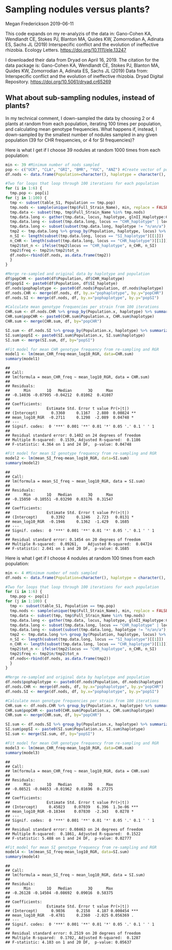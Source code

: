 Sampling nodules versus plants?
================
Megan Frederickson
2019-06-11

This code expands on my re-analyzis of the data in: Gano-Cohen KA, Wendlandt CE, Stokes PJ, Blanton MA, Quides KW, Zomorrodian A, Adinata ES, Sachs JL (2019) Interspecific conflict and the evolution of ineffective rhizobia. Ecology Letters. <https://doi.org/10.1111/ele.13247>

I downloaded their data from Dryad on April 16, 2019. The citation for the data package is: Gano-Cohen KA, Wendlandt CE, Stokes PJ, Blanton MA, Quides KW, Zomorrodian A, Adinata ES, Sachs JL (2019) Data from: Interspecific conflict and the evolution of ineffective rhizobia. Dryad Digital Repository. <https://doi.org/10.5061/dryad.cr65269>

What about sub-sampling nodules, instead of plants?
---------------------------------------------------

In my technical comment, I down-sampled the data by choosing 2 or 4 plants at random from each population, iterating 100 times per population, and calculating mean genotype frequencies. What happens if, instead, I down-sampled by the smallest number of nodules sampled in any given population (39 for CHR frequencies, or 4 for SI frequencies)?

Here is what I get if I choose 39 nodules at random 1000 times from each population:

``` r
min <- 39 #Minimum number of nods sampled 
pop <- c("UCR", "CLA", "GRI", "BMR", "YUC", "ANZ") #Create vector of population names
df.nods <- data.frame(Population=character(), haplotype = character(), locus=character(), n=double(), tot_n=double(), freq=double(), stringsAsFactors=FALSE) #Initialize empty frame to store all the sub-sampled data in

#Two for loops that loop through 100 iterations for each population
for (i in 1:6) {
  tmp.pop <- pop[i]
for (j in 1:100) {
  tmp <- subset(table_S1, Population == tmp.pop)
  tmp.nods <- sample(unique(tmp$Full_Strain_Name), min, replace = FALSE)
  tmp.data <- subset(tmp, tmp$Full_Strain_Name %in% tmp.nods)
  tmp.data.long <- gather(tmp.data, locus, haplotype, glnII_Haplotype:CHR_haplotype, factor_key=TRUE)
  tmp.data.long <- subset(tmp.data.long, locus == "CHR_haplotype" | locus == "SI_haplotype")
  tmp.data.long <- subset(subset(tmp.data.long, haplotype != "n/an/a"), haplotype != "n/a_n/a")
  tmp2 <- tmp.data.long %>% group_by(Population, haplotype, locus) %>% summarize(n=n())
  n_SI <- length(subset(tmp.data.long, locus == "SI_haplotype")[[1]])
  n_CHR <- length(subset(tmp.data.long, locus == "CHR_haplotype")[[1]])
  tmp2$tot_n <- ifelse(tmp2$locus == "CHR_haplotype", n_CHR, n_SI)
  tmp2$freq <- tmp2$n/tmp2$tot_n
  df.nods<-rbind(df.nods, as.data.frame(tmp2))
  }
}

#Merge re-sampled and original data by haplotype and population
df$popCHR <- paste0(df$Population, df$CHR_Haplotype)
df$popSI <- paste0(df$Population, df$SI_haplotye)
df.nods$pophaplotype <- paste0(df.nods$Population, df.nods$haplotype)
df.nods.CHR <- merge(df.nods, df, by.x="pophaplotype", by.y="popCHR")
df.nods.SI <- merge(df.nods, df, by.x="pophaplotype", by.y="popSI")

#Calculate mean genotype frequencies per strain from 100 iterations
CHR.sum <- df.nods.CHR %>% group_by(Population.x, haplotype) %>% summarize(n=n(), mean_CHR_freq=mean(freq, na.rm=TRUE), sd=sd(freq, na.rm=TRUE), se=sd/sqrt(n))
CHR.sum$popCHR <- paste0(CHR.sum$Population.x, CHR.sum$haplotype)
CHR.sum <- merge(CHR.sum, df, by="popCHR")

SI.sum <- df.nods.SI %>% group_by(Population.x, haplotype) %>% summarize(n=n(), mean_SI_freq=mean(freq, na.rm=TRUE), sd=sd(freq, na.rm=TRUE), se=sd/sqrt(n))
SI.sum$popSI <- paste0(SI.sum$Population.x, SI.sum$haplotype)
SI.sum <- merge(SI.sum, df, by="popSI")

#Fit model for mean CHR genotype frequency from re-sampling and RGR
model1 <- lm(mean_CHR_freq~mean_log10_RGR, data=CHR.sum)
summary(model1) 
```

    ## 
    ## Call:
    ## lm(formula = mean_CHR_freq ~ mean_log10_RGR, data = CHR.sum)
    ## 
    ## Residuals:
    ##      Min       1Q   Median       3Q      Max 
    ## -0.14036 -0.07995 -0.04212  0.01062  0.41087 
    ## 
    ## Coefficients:
    ##                Estimate Std. Error t value Pr(>|t|)   
    ## (Intercept)      0.3360     0.1167   2.880  0.00824 **
    ## mean_log10_RGR  -0.2711     0.1298  -2.089  0.04748 * 
    ## ---
    ## Signif. codes:  0 '***' 0.001 '**' 0.01 '*' 0.05 '.' 0.1 ' ' 1
    ## 
    ## Residual standard error: 0.1402 on 24 degrees of freedom
    ## Multiple R-squared:  0.1539, Adjusted R-squared:  0.1186 
    ## F-statistic: 4.364 on 1 and 24 DF,  p-value: 0.04748

``` r
#Fit model for mean SI genotype frequency from re-sampling and RGR
model2 <- lm(mean_SI_freq~mean_log10_RGR, data=SI.sum)
summary(model2) 
```

    ## 
    ## Call:
    ## lm(formula = mean_SI_freq ~ mean_log10_RGR, data = SI.sum)
    ## 
    ## Residuals:
    ##      Min       1Q   Median       3Q      Max 
    ## -0.15050 -0.10551 -0.03290  0.03176  0.31547 
    ## 
    ## Coefficients:
    ##                Estimate Std. Error t value Pr(>|t|)  
    ## (Intercept)      0.3392     0.1246   2.723   0.0131 *
    ## mean_log10_RGR  -0.1946     0.1362  -1.429   0.1685  
    ## ---
    ## Signif. codes:  0 '***' 0.001 '**' 0.01 '*' 0.05 '.' 0.1 ' ' 1
    ## 
    ## Residual standard error: 0.1454 on 20 degrees of freedom
    ## Multiple R-squared:  0.09261,    Adjusted R-squared:  0.04724 
    ## F-statistic: 2.041 on 1 and 20 DF,  p-value: 0.1685

Here is what I get if I choose 4 nodules at random 100 times from each population:

``` r
min <- 4 #Minimum number of nods sampled 
df.nods <- data.frame(Population=character(), haplotype = character(), locus=character(), n=double(), tot_n=double(), freq=double(), stringsAsFactors=FALSE) #Initialize empty frame to store all the sub-sampled data in

#Two for loops that loop through 100 iterations for each population
for (i in 1:6) {
  tmp.pop <- pop[i]
for (j in 1:100) {
  tmp <- subset(table_S1, Population == tmp.pop)
  tmp.nods <- sample(unique(tmp$Full_Strain_Name), min, replace = FALSE)
  tmp.data <- subset(tmp, tmp$Full_Strain_Name %in% tmp.nods)
  tmp.data.long <- gather(tmp.data, locus, haplotype, glnII_Haplotype:CHR_haplotype, factor_key=TRUE)
  tmp.data.long <- subset(tmp.data.long, locus == "CHR_haplotype" | locus == "SI_haplotype")
  tmp.data.long <- subset(subset(tmp.data.long, haplotype != "n/an/a"), haplotype != "n/a_n/a")
  tmp2 <- tmp.data.long %>% group_by(Population, haplotype, locus) %>% summarize(n=n())
  n_SI <- length(subset(tmp.data.long, locus == "SI_haplotype")[[1]])
  n_CHR <- length(subset(tmp.data.long, locus == "CHR_haplotype")[[1]])
  tmp2$tot_n <- ifelse(tmp2$locus == "CHR_haplotype", n_CHR, n_SI)
  tmp2$freq <- tmp2$n/tmp2$tot_n
  df.nods<-rbind(df.nods, as.data.frame(tmp2))
  }
}

#Merge re-sampled and original data by haplotype and population
df.nods$pophaplotype <- paste0(df.nods$Population, df.nods$haplotype)
df.nods.CHR <- merge(df.nods, df, by.x="pophaplotype", by.y="popCHR")
df.nods.SI <- merge(df.nods, df, by.x="pophaplotype", by.y="popSI")

#Calculate mean genotype frequencies per strain from 100 iterations
CHR.sum <- df.nods.CHR %>% group_by(Population.x, haplotype) %>% summarize(n=n(), mean_CHR_freq=mean(freq, na.rm=TRUE), sd=sd(freq, na.rm=TRUE), se=sd/sqrt(n))
CHR.sum$popCHR <- paste0(CHR.sum$Population.x, CHR.sum$haplotype)
CHR.sum <- merge(CHR.sum, df, by="popCHR")

SI.sum <- df.nods.SI %>% group_by(Population.x, haplotype) %>% summarize(n=n(), mean_SI_freq=mean(freq, na.rm=TRUE), sd=sd(freq, na.rm=TRUE), se=sd/sqrt(n))
SI.sum$popSI <- paste0(SI.sum$Population.x, SI.sum$haplotype)
SI.sum <- merge(SI.sum, df, by="popSI")

#Fit model for mean CHR genotype frequency from re-sampling and RGR
model3 <- lm(mean_CHR_freq~mean_log10_RGR, data=CHR.sum)
summary(model3) 
```

    ## 
    ## Call:
    ## lm(formula = mean_CHR_freq ~ mean_log10_RGR, data = CHR.sum)
    ## 
    ## Residuals:
    ##      Min       1Q   Median       3Q      Max 
    ## -0.08521 -0.04653 -0.01962  0.01696  0.27275 
    ## 
    ## Coefficients:
    ##                Estimate Std. Error t value Pr(>|t|)    
    ## (Intercept)     0.45023    0.07039   6.396  1.3e-06 ***
    ## mean_log10_RGR -0.18344    0.07830  -2.343   0.0278 *  
    ## ---
    ## Signif. codes:  0 '***' 0.001 '**' 0.01 '*' 0.05 '.' 0.1 ' ' 1
    ## 
    ## Residual standard error: 0.08463 on 24 degrees of freedom
    ## Multiple R-squared:  0.1861, Adjusted R-squared:  0.1522 
    ## F-statistic: 5.488 on 1 and 24 DF,  p-value: 0.02777

``` r
#Fit model for mean SI genotype frequency from re-sampling and RGR
model4 <- lm(mean_SI_freq~mean_log10_RGR, data=SI.sum)
summary(model4) 
```

    ## 
    ## Call:
    ## lm(formula = mean_SI_freq ~ mean_log10_RGR, data = SI.sum)
    ## 
    ## Residuals:
    ##      Min       1Q   Median       3Q      Max 
    ## -0.26128 -0.14504 -0.08692  0.09016  0.58375 
    ## 
    ## Coefficients:
    ##                Estimate Std. Error t value Pr(>|t|)    
    ## (Intercept)      0.9036     0.2158   4.187 0.000454 ***
    ## mean_log10_RGR  -0.4781     0.2360  -2.025 0.056369 .  
    ## ---
    ## Signif. codes:  0 '***' 0.001 '**' 0.01 '*' 0.05 '.' 0.1 ' ' 1
    ## 
    ## Residual standard error: 0.2519 on 20 degrees of freedom
    ## Multiple R-squared:  0.1702, Adjusted R-squared:  0.1287 
    ## F-statistic: 4.103 on 1 and 20 DF,  p-value: 0.05637
